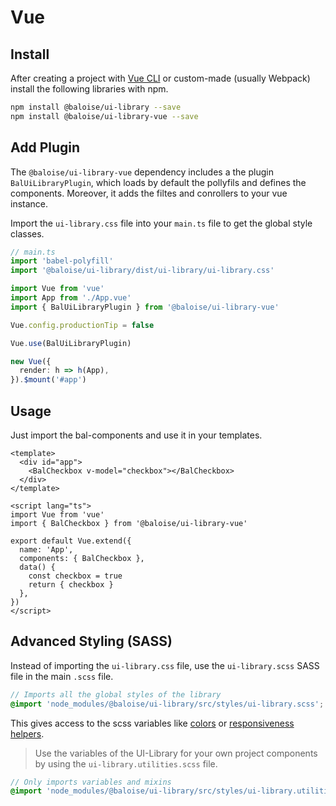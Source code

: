 # Vue

## Install

After creating a project with [Vue CLI](https://cli.vuejs.org/guide/installation.html) or custom-made (usually Webpack) install the following libraries with npm.

```bash
npm install @baloise/ui-library --save
npm install @baloise/ui-library-vue --save
```

## Add Plugin

The `@baloise/ui-library-vue` dependency includes a the plugin `BalUiLibraryPlugin`, which loads by default the pollyfils and defines the components. Moreover, it adds the filtes and conrollers to your vue instance.

Import the `ui-library.css` file into your `main.ts` file to get the global style classes.

```typescript
// main.ts
import 'babel-polyfill'
import '@baloise/ui-library/dist/ui-library/ui-library.css'

import Vue from 'vue'
import App from './App.vue'
import { BalUiLibraryPlugin } from '@baloise/ui-library-vue'

Vue.config.productionTip = false

Vue.use(BalUiLibraryPlugin)

new Vue({
  render: h => h(App),
}).$mount('#app')
```

## Usage

Just import the bal-components and use it in your templates.

```vue
<template>
  <div id="app">
    <BalCheckbox v-model="checkbox"></BalCheckbox>
  </div>
</template>

<script lang="ts">
import Vue from 'vue'
import { BalCheckbox } from '@baloise/ui-library-vue'

export default Vue.extend({
  name: 'App',
  components: { BalCheckbox },
  data() {
    const checkbox = true
    return { checkbox }
  },
})
</script>
```

## Advanced Styling (SASS)

Instead of importing the `ui-library.css` file, use the `ui-library.scss` SASS file in the main `.scss` file.

```scss
// Imports all the global styles of the library
@import 'node_modules/@baloise/ui-library/src/styles/ui-library.scss';
```

This gives access to the scss variables like [colors](essentials/colors.md) or [responsiveness helpers](essentials/responsiveness).

> Use the variables of the UI-Library for your own project components by using the `ui-library.utilities.scss` file.

```scss
// Only imports variables and mixins
@import 'node_modules/@baloise/ui-library/src/styles/ui-library.utilities.scss';
```
